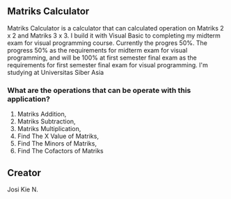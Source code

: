 ## Matriks Calculator

Matriks Calculator is a calculator that can calculated operation on Matriks 2 x 2 and Matriks 3 x 3. I build it with Visual Basic to completing my midterm exam for visual programming course. Currently the progres 50%. The progress 50% as the requirements for midterm exam for visual programming, and will be 100% at first semester final exam as the requirements for first semester final exam for visual programming. I'm studying at Universitas Siber Asia

### What are the operations that can be operate with this application?
1. Matriks Addition,
2. Matriks Subtraction,
3. Matriks Multiplication,
4. Find The X Value of Matriks,
5. Find The Minors of Matriks,
6. Find The Cofactors of Matriks

## Creator
Josi Kie N. 